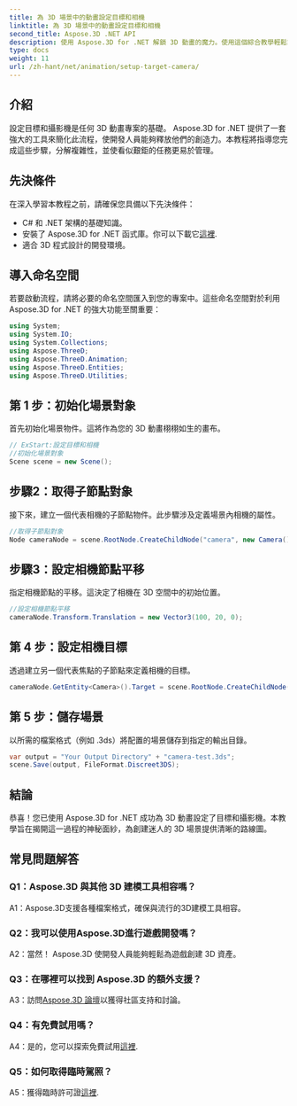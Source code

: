 ```yaml
---
title: 為 3D 場景中的動畫設定目標和相機
linktitle: 為 3D 場景中的動畫設定目標和相機
second_title: Aspose.3D .NET API
description: 使用 Aspose.3D for .NET 解鎖 3D 動畫的魔力。使用這個綜合教學輕鬆設定目標和相機。
type: docs
weight: 11
url: /zh-hant/net/animation/setup-target-camera/
---
```

## 介紹

設定目標和攝影機是任何 3D 動畫專案的基礎。 Aspose.3D for .NET 提供了一套強大的工具來簡化此流程，使開發人員能夠釋放他們的創造力。本教程將指導您完成這些步驟，分解複雜性，並使看似艱鉅的任務更易於管理。

## 先決條件

在深入學習本教程之前，請確保您具備以下先決條件：

- C# 和 .NET 架構的基礎知識。
- 安裝了 Aspose.3D for .NET 函式庫。你可以下載它[這裡](https://releases.aspose.com/3d/net/).
- 適合 3D 程式設計的開發環境。

## 導入命名空間

若要啟動流程，請將必要的命名空間匯入到您的專案中。這些命名空間對於利用 Aspose.3D for .NET 的強大功能至關重要：

```csharp
using System;
using System.IO;
using System.Collections;
using Aspose.ThreeD;
using Aspose.ThreeD.Animation;
using Aspose.ThreeD.Entities;
using Aspose.ThreeD.Utilities;
```

## 第 1 步：初始化場景對象

首先初始化場景物件。這將作為您的 3D 動畫栩栩如生的畫布。

```csharp
// ExStart:設定目標和相機
//初始化場景對象
Scene scene = new Scene();
```

## 步驟2：取得子節點對象

接下來，建立一個代表相機的子節點物件。此步驟涉及定義場景內相機的屬性。

```csharp
//取得子節點對象
Node cameraNode = scene.RootNode.CreateChildNode("camera", new Camera());
```

## 步驟3：設定相機節點平移

指定相機節點的平移。這決定了相機在 3D 空間中的初始位置。

```csharp
//設定相機節點平移
cameraNode.Transform.Translation = new Vector3(100, 20, 0);
```

## 第 4 步：設定相機目標

透過建立另一個代表焦點的子節點來定義相機的目標。

```csharp
cameraNode.GetEntity<Camera>().Target = scene.RootNode.CreateChildNode("target");
```

## 第 5 步：儲存場景

以所需的檔案格式（例如 .3ds）將配置的場景儲存到指定的輸出目錄。

```csharp
var output = "Your Output Directory" + "camera-test.3ds";
scene.Save(output, FileFormat.Discreet3DS);
```

## 結論

恭喜！您已使用 Aspose.3D for .NET 成功為 3D 動畫設定了目標和攝影機。本教學旨在揭開這一過程的神秘面紗，為創建迷人的 3D 場景提供清晰的路線圖。

## 常見問題解答

### Q1：Aspose.3D 與其他 3D 建模工具相容嗎？

A1：Aspose.3D支援各種檔案格式，確保與流行的3D建模工具相容。

### Q2：我可以使用Aspose.3D進行遊戲開發嗎？

A2：當然！ Aspose.3D 使開發人員能夠輕鬆為遊戲創建 3D 資產。

### Q3：在哪裡可以找到 Aspose.3D 的額外支援？

 A3：訪問[Aspose.3D 論壇](https://forum.aspose.com/c/3d/18)以獲得社區支持和討論。

### Q4：有免費試用嗎？

 A4：是的，您可以探索免費試用[這裡](https://releases.aspose.com/).

### Q5：如何取得臨時駕照？

 A5：獲得臨時許可證[這裡](https://purchase.aspose.com/temporary-license/).